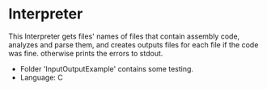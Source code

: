 # Interpreter
  This Interpreter gets files' names of files that contain assembly code, analyzes and parse them, and creates outputs files for each file if the code was fine.
  otherwise prints the errors to stdout.
  
  * Folder 'InputOutputExample' contains some testing.
  * Language: C
